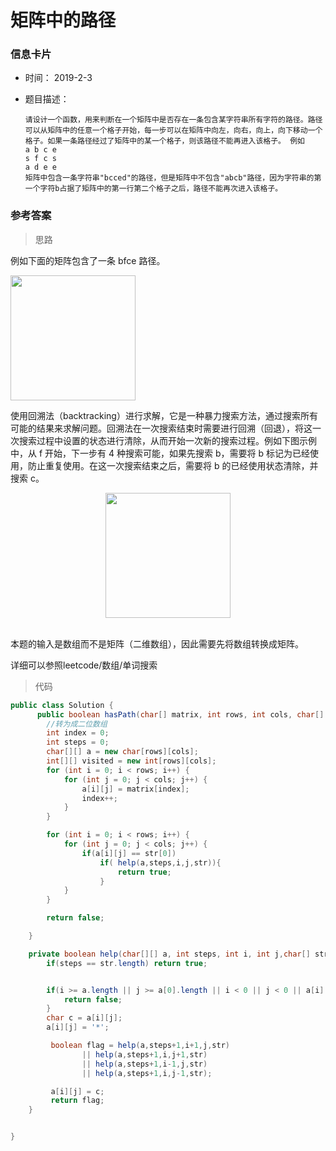 # 矩阵中的路径 

### 信息卡片 

- 时间： 2019-2-3

- 题目描述：

  ```
  请设计一个函数，用来判断在一个矩阵中是否存在一条包含某字符串所有字符的路径。路径可以从矩阵中的任意一个格子开始，每一步可以在矩阵中向左，向右，向上，向下移动一个格子。如果一条路径经过了矩阵中的某一个格子，则该路径不能再进入该格子。 例如
  a b c e 
  s f c s 
  a d e e 
  矩阵中包含一条字符串"bcced"的路径，但是矩阵中不包含"abcb"路径，因为字符串的第一个字符b占据了矩阵中的第一行第二个格子之后，路径不能再次进入该格子。
  ```

  

### 参考答案

> 思路

例如下面的矩阵包含了一条 bfce 路径。

 <img src="https://cs-notes-1256109796.cos.ap-guangzhou.myqcloud.com/1db1c7ea-0443-478b-8df9-7e33b1336cc4.png" width="200px"> 

使用回溯法（backtracking）进行求解，它是一种暴力搜索方法，通过搜索所有可能的结果来求解问题。回溯法在一次搜索结束时需要进行回溯（回退），将这一次搜索过程中设置的状态进行清除，从而开始一次新的搜索过程。例如下图示例中，从 f 开始，下一步有 4 种搜索可能，如果先搜索 b，需要将 b 标记为已经使用，防止重复使用。在这一次搜索结束之后，需要将 b 的已经使用状态清除，并搜索 c。

<div align="center"> <img src="https://cs-notes-1256109796.cos.ap-guangzhou.myqcloud.com/dc964b86-7a08-4bde-a3d9-e6ddceb29f98.png" width="200px"> </div><br>

本题的输入是数组而不是矩阵（二维数组），因此需要先将数组转换成矩阵。

详细可以参照leetcode/数组/单词搜索

> 代码

```java
public class Solution {
      public boolean hasPath(char[] matrix, int rows, int cols, char[] str) {
        //转为成二位数组
        int index = 0;
        int steps = 0;
        char[][] a = new char[rows][cols];
        int[][] visited = new int[rows][cols];
        for (int i = 0; i < rows; i++) {
            for (int j = 0; j < cols; j++) {
                a[i][j] = matrix[index];
                index++;
            }
        }

        for (int i = 0; i < rows; i++) {
            for (int j = 0; j < cols; j++) {
                if(a[i][j] == str[0])
                    if( help(a,steps,i,j,str)){
                        return true;
                    }
            }
        }

        return false;

    }

    private boolean help(char[][] a, int steps, int i, int j,char[] str) {
        if(steps == str.length) return true;


        if(i >= a.length || j >= a[0].length || i < 0 || j < 0 || a[i][j] != str[steps]) {
            return false;
        }
        char c = a[i][j];
        a[i][j] = '*';

         boolean flag = help(a,steps+1,i+1,j,str)
                || help(a,steps+1,i,j+1,str)
                || help(a,steps+1,i-1,j,str)
                || help(a,steps+1,i,j-1,str);

         a[i][j] = c;
         return flag;
    }


}
```




